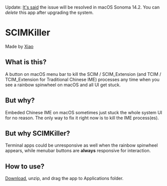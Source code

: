 Update: [It's said](https://x.com/tualatrix/status/1732253465077006442?s=46&t=iBv7wkBmHvoO_4QjomK0pw) the issue will be resolved in macOS Sonoma 14.2. You can *delete* this app after upgrading the system.

# SCIMKiller

Made by [Xiao](https://twitter.com/im_xiaoxiao?s=21&t=XJpCR5_Zz-_ZrjlQ-qYFrQ)

## What is this?

A button on macOS menu bar to kill the SCIM / SCIM_Extension (and TCIM / TCIM_Extension for Traditional Chinese IME) processes any time when you see a rainbow spinwheel on macOS and all UI get stuck.

## But why?

Embeded Chinese IME on macOS sometimes just stuck the whole system UI for no reason. The only way to fix it right now is to kill the IME process(es).

## But why SCIMKiller?

Terminal apps could be unresponsive as well when the rainbow spinwheel appears, while menubar buttons are __always__ responsive for interaction.

## How to use?

[Download](https://github.com/xiao99xiao/SCIMKiller/releases), unzip, and drag the app to Applications folder.
